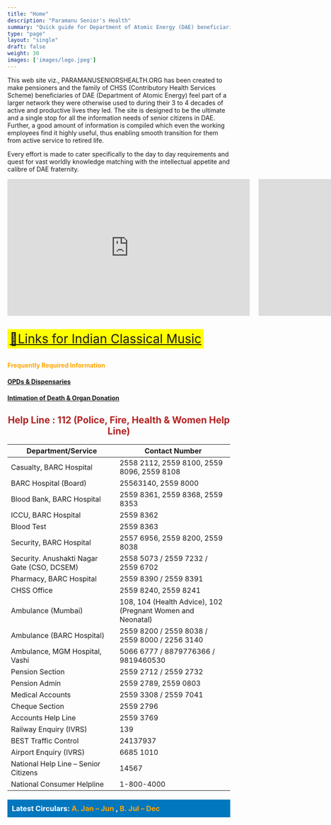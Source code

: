 ```yaml
---
title: "Home"
description: "Paramanu Senior's Health"
summary: "Quick guide for Department of Atomic Energy (DAE) beneficiaries."
type: "page"
layout: "single"
draft: false
weight: 30
images: ['images/logo.jpeg']
---
```


<style>
  .centered-helpline {
    text-align: center;
    color: #B22222; /* Brick Red */
    font-weight: bold;
  }
  .video-container {
    display: grid;
    grid-template-columns: 1fr 1fr;
    gap: 20px;
    margin-bottom: 20px;
  }
  .music-link {
    background-color: yellow;
    font-size: 2em;
    padding: 5px;
    display: inline-block;
    margin: 10px 0;
  }
  .deep-sea-blue-banner {
    background-color: #0077be; /* Deep Sea Blue */
    color: white;
    padding: 10px;
    margin-top: 20px;
  }
  .deep-sea-blue-banner h3 {
    margin: 0;
  }
  .deep-sea-blue-banner ul {
    list-style-type: none;
    padding-left: 0;
    margin-bottom: 0;
  }
  .deep-sea-blue-banner a {
    color: white;
    text-decoration: none;
  }
  .deep-sea-blue-banner a:hover {
    text-decoration: underline;
  }
</style>


This web site viz., PARAMANUSENIORSHEALTH.ORG has been created to make pensioners and the family of CHSS (Contributory Health Services Scheme) beneficiaries of DAE (Department of Atomic Energy) feel part of a larger network they were otherwise used to during their 3 to 4 decades of active and productive lives they led. The site is designed to be the ultimate and a single stop for all the information needs of senior citizens in DAE. Further, a good amount of information is compiled which even the working employees find it highly useful, thus enabling smooth transition for them from active service to retired life.

Every effort is made to cater specifically to the day to day requirements and quest for vast worldly knowledge matching with the intellectual appetite and calibre of DAE fraternity.

<div class="video-container">
  <!-- {{< youtube fULvjpAPlxA >}}
  {{< youtube HpPtnDbGBVg >}} -->

<iframe width="548" height="309" src="https://www.youtube.com/embed/fULvjpAPlxA" title="Retirement Song" frameborder="0" allow="accelerometer; autoplay; clipboard-write; encrypted-media; gyroscope; picture-in-picture; web-share" referrerpolicy="strict-origin-when-cross-origin" allowfullscreen loading="lazy"></iframe>

<iframe width="548" height="309" src="https://www.youtube.com/embed/HpPtnDbGBVg" title="Seated Chair STRETCHES for Seniors/Older Adults/Beginners (10 minutes - to increase flexibility)" frameborder="0" allow="accelerometer; autoplay; clipboard-write; encrypted-media; gyroscope; picture-in-picture; web-share" referrerpolicy="strict-origin-when-cross-origin" allowfullscreen loading="lazy"></iframe>
</div>


<a href="/files/links-for-indian-classical-music.pdf" class="music-link">🔘Links for Indian Classical Music</a>

<h4 style="color: orange;">Frequently Required Information</h4>

#### [OPDs & Dispensaries](/files/dispensaries-and-opds-revised.pdf)

#### [Intimation of Death & Organ Donation](/files/intimation-about-death-and-organ-donation.pdf)

<h2 class="centered-helpline">Help Line : 112 (Police, Fire, Health & Women Help Line)</h2>

| Department/Service                          | Contact Number                                              |
| ------------------------------------------- | ----------------------------------------------------------- |
| Casualty, BARC Hospital                     | 2558 2112, 2559 8100, 2559 8096, 2559 8108                  |
| BARC Hospital (Board)                       | 25563140, 2559 8000                                         |
| Blood Bank, BARC Hospital                   | 2559 8361, 2559 8368, 2559 8353                             |
| ICCU, BARC Hospital                         | 2559 8362                                                   |
| Blood Test                                  | 2559 8363                                                   |
| Security, BARC Hospital                     | 2557 6956, 2559 8200, 2559 8038                             |
| Security. Anushakti Nagar Gate (CSO, DCSEM) | 2558 5073 / 2559 7232 / 2559 6702                           |
| Pharmacy, BARC Hospital                     | 2559 8390 / 2559 8391                                       |
| CHSS Office                                 | 2559 8240, 2559 8241                                        |
| Ambulance (Mumbai)                          | 108, 104 (Health Advice), 102 (Pregnant Women and Neonatal) |
| Ambulance (BARC Hospital)                   | 2559 8200 / 2559 8038 / 2559 8000 / 2256 3140               |
| Ambulance, MGM Hospital, Vashi              | 5066 6777 / 8879776366 / 9819460530                         |
| Pension Section                             | 2559 2712 / 2559 2732                                       |
| Pension Admin                               | 2559 2789, 2559 0803                                        |
| Medical Accounts                            | 2559 3308 / 2559 7041                                       |
| Cheque Section                              | 2559 2796                                                   |
| Accounts Help Line                          | 2559 3769                                                   |
| Railway Enquiry (IVRS)                      | 139                                                         |
| BEST Traffic Control                        | 24137937                                                    |
| Airport Enquiry (IVRS)                      | 6685 1010                                                   |
| National Help Line – Senior Citizens        | 14567                                                       |
| National Consumer Helpline                  | 1-800-4000                                                  |

<div class="deep-sea-blue-banner">
  <h3>Latest Circulars: <a style="color: orange;"> A. Jan – Jun  </a>, <a href="under-const.html" style="color: orange;"> B. Jul – Dec</a></h3>
</div>
